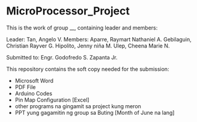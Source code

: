 # MicroProcessor_Project

This is the work of group __, containing leader and members:

Leader:  Tan, Angelo V.
Members: 
  Aparre, Raymart Nathaniel A.
  Gebilaguin, Christian Rayver G.
  Hipolito, Jenny niña M.
  Ulep, Cheena Marie N.

Submitted to: 
   Engr. Godofredo S. Zapanta Jr. 

This repository contains the soft copy needed for the submission:
   - Microsoft Word
   - PDF File
   - Arduino Codes 
   - Pin Map Configuration [Excel]
   - other programs na gingamit sa project kung meron
   - PPT yung gagamitin ng group sa Buting [Month of June na lang]
